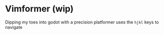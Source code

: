 # Vimformer (wip)
Dipping my toes into godot with a precision platformer uses the `hjkl` keys to navigate


